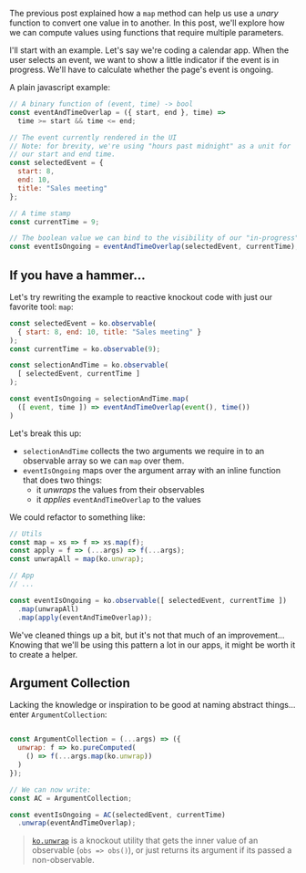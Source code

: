 The previous post explained how a `map` method can help us use a *unary* function to convert one value in to another. In this post, we'll explore how we can compute values using functions that require multiple parameters.

I'll start with an example. Let's say we're coding a calendar app. When the user selects an event, we want to show a little indicator if the event is in progress. We'll have to calculate whether the page's event is ongoing.

A plain javascript example:

```js
// A binary function of (event, time) -> bool
const eventAndTimeOverlap = ({ start, end }, time) => 
  time >= start && time <= end;

// The event currently rendered in the UI
// Note: for brevity, we're using "hours past midnight" as a unit for
// our start and end time.
const selectedEvent = { 
  start: 8, 
  end: 10,
  title: "Sales meeting" 
};

// A time stamp
const currentTime = 9;

// The boolean value we can bind to the visibility of our "in-progress" icon:
const eventIsOngoing = eventAndTimeOverlap(selectedEvent, currentTime); // true
```

## If you have a hammer...
Let's try rewriting the example to reactive knockout code with just our favorite tool: `map`:

```js
const selectedEvent = ko.observable(
  { start: 8, end: 10, title: "Sales meeting" }
);
const currentTime = ko.observable(9);

const selectionAndTime = ko.observable(
  [ selectedEvent, currentTime ]
);

const eventIsOngoing = selectionAndTime.map(
  ([ event, time ]) => eventAndTimeOverlap(event(), time())
)
```

Let's break this up:

 - `selectionAndTime` collects the two arguments we require in to an observable array so we can `map` over them.
 - `eventIsOngoing` maps over the argument array with an inline function that does two things:
   - it *unwraps* the values from their observables
   - it *applies* `eventAndTimeOverlap` to the values

We could refactor to something like:

```js
// Utils
const map = xs => f => xs.map(f);
const apply = f => (...args) => f(...args);
const unwrapAll = map(ko.unwrap);

// App
// ...

const eventIsOngoing = ko.observable([ selectedEvent, currentTime ])
  .map(unwrapAll)
  .map(apply(eventAndTimeOverlap));

```

We've cleaned things up a bit, but it's not that much of an improvement... Knowing that we'll be using this pattern a lot in our apps, it might be worth it to create a helper.

## Argument Collection
Lacking the knowledge or inspiration to be good at naming abstract things... enter `ArgumentCollection`:

```js

const ArgumentCollection = (...args) => ({
  unwrap: f => ko.pureComputed(
    () => f(...args.map(ko.unwrap))
  )
});

// We can now write:
const AC = ArgumentCollection;

const eventIsOngoing = AC(selectedEvent, currentTime)
  .unwrap(eventAndTimeOverlap);

```

> [`ko.unwrap`](https://github.com/knockout/knockout/blob/c6e608ff360c57dcc7dffc5a0095ad7eab0fd3fb/src/utils.js#L433) is a knockout utility that gets the inner value of an observable (`obs => obs()`), or just returns its argument if its passed a non-observable.

